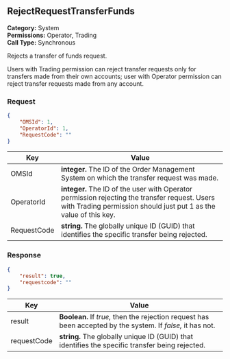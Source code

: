 ## RejectRequestTransferFunds

**Category:** System<br />**Permissions:** Operator, Trading<br />**Call Type:** Synchronous

Rejects a transfer of funds request.

Users with Trading permission can reject transfer requests only for transfers made from their own accounts; user with Operator permission can reject transfer requests made from any account.

### Request

```json
{
    "OMSId": 1,
    "OperatorId": 1,
    "RequestCode": ""
}
```

| Key         | Value                                                        |
| ----------- | ------------------------------------------------------------ |
| OMSId       | **integer.** The ID of the Order Management System on which the transfer request was made. |
| OperatorId  | **integer.** The ID of the user with Operator permission rejecting the transfer request. Users with Trading permission should just put 1 as the value of this key. |
| RequestCode | **string.** The globally unique ID (GUID) that identifies the specific transfer being rejected. |

### Response

```json
{
    "result": true,
    "requestcode": ""
}
```

| Key         | Value                                                        |
| ----------- | ------------------------------------------------------------ |
| result      | **Boolean.** If *true,* then the rejection request has been accepted by the system. If *false,* it has not. |
| requestCode | **string.** The globally unique ID (GUID) that identifies the specific transfer being rejected. |


